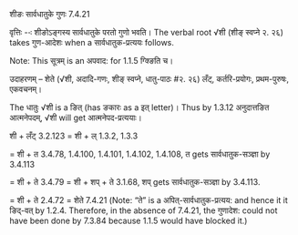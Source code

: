 

 शीङः सार्वधातुके गुणः 7.4.21 

वृत्तिः --ः शीङोऽङ्गस्य सार्वधातुके परतो गुणो भवति। The verbal root √शी (शीङ् स्वप्ने २. २६) takes गुण-आदेशः when a सार्वधातुक-प्रत्ययः follows. 

Note: This सूत्रम् is an अपवाद: for 1.1.5 ग्क्ङिति च। 


उदाहरणम् – शेते (√शी, अदादि-गणः, शीङ् स्वप्ने, धातु-पाठः #२. २६) लँट्, कर्तरि-प्रयोगः, प्रथम-पुरुषः, एकवचनम्। 

The धातुः √शी is a ङित् (has ङकारः as a इत् letter)। Thus by 1.3.12 अनुदात्तङित आत्मनेपदम्, √शी will get आत्मनेपद-प्रत्ययाः। 


शी + लँट् 3.2.123 = शी + ल् 1.3.2, 1.3.3 

= शी + त 3.4.78, 1.4.100, 1.4.101, 1.4.102, 1.4.108, त gets सार्वधातुक-सञ्ज्ञा by 3.4.113 

= शी + ते 3.4.79 = शी + शप् + ते 3.1.68, शप् gets सार्वधातुक-सञ्ज्ञा by 3.4.113. 

= शी + ते 2.4.72 = शेते 7.4.21 (Note: “ते” is a अपित्-सार्वधातुक-प्रत्यय: and hence it it ङिद्-वत् by 1.2.4. Therefore, in the absence of 7.4.21, the गुणादेश: could not have been done by 7.3.84 because 1.1.5 would have blocked it.) 


